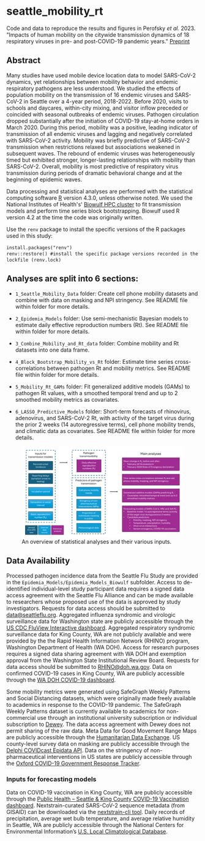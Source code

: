 # seattle_mobility_rt
Code and data to reproduce the results and figures in Perofsky _et al._ 2023. "Impacts of human mobility on the citywide transmission dynamics of 18 respiratory viruses in pre- and post-COVID-19 pandemic years." [Preprint](https://doi.org/10.1101/2023.10.31.23297868)

## Abstract

Many studies have used mobile device location data to model SARS-CoV-2 dynamics, yet relationships between mobility behavior and endemic respiratory pathogens are less understood. We studied the effects of population mobility on the transmission of 16 endemic viruses and SARS-CoV-2 in Seattle over a 4-year period, 2018-2022. Before 2020, visits to schools and daycares, within-city mixing, and visitor inflow preceded or coincided with seasonal outbreaks of endemic viruses. Pathogen circulation dropped substantially after the initiation of COVID-19 stay-at-home orders in March 2020. During this period, mobility was a positive, leading indicator of transmission of all endemic viruses and lagging and negatively correlated with SARS-CoV-2 activity. Mobility was briefly predictive of SARS-CoV-2 transmission when restrictions relaxed but associations weakened in subsequent waves. The rebound of endemic viruses was heterogeneously timed but exhibited stronger, longer-lasting relationships with mobility than SARS-CoV-2. Overall, mobility is most predictive of respiratory virus transmission during periods of dramatic behavioral change and at the beginning of epidemic waves.

Data processing and statistical analyses are performed with the statistical computing software [R](https://www.r-project.org/) version 4.3.0, unless otherwise noted. We used the National Institutes of Health's' [Biowulf HPC cluster](https://hpc.nih.gov/) to fit transmission models and perform time series block bootstrapping. Biowulf used R version 4.2 at the time the code was originally written.

Use the `renv` package to install the specific versions of the R packages used in this study: 
```
install.packages("renv")
renv::restore() #install the specific package versions recorded in the lockfile (renv.lock)
```

## Analyses are split into 6 sections: 

* `1_Seattle_Mobility_Data` folder: Create cell phone mobility datasets and combine with data on masking and NPI stringency. See README file within folder for more details.

* `2_Epidemia_Models` folder: Use semi-mechanistic Bayesian models to estimate daily effective reproduction numbers (Rt). See README file within folder for more details.

* `3_Combine_Mobility_and_Rt_data` folder: Combine mobility and Rt datasets into one data frame.

* `4_Block_Bootstrap_Mobility_vs_Rt` folder: Estimate time series cross-correlations between pathogen Rt and mobility metrics. See README file within folder for more details.

* `5_Mobility_Rt_GAMs` folder: Fit generalized additive models (GAMs) to pathogen Rt values, with a smoothed temporal trend and up to 2 smoothed mobility metrics as covariates.

* `6_LASSO_Predictive_Models` folder: Short-term forecasts of rhinovirus, adenovirus, and SARS-CoV-2 Rt, with activity of the target virus during the prior 2 weeks (14 autoregressive terms), cell phone mobility trends, and climatic data as covariates. See README file within folder for more details.

<figure>
<img src="figures/fig_s28_flowchart_paper_analyses.pdf" alt="analysis flowchart"/>
<figure-caption>An overview of statistical analyses and their various inputs.</figure-caption>
</figure>

## Data Availability

Processed pathogen incidence data from the Seattle Flu Study are provided in the `Epidemia_Models/Epidemia_Models_Biowulf` subfolder. Access to de-identified individual-level study participant data requires a signed data access agreement with the Seattle Flu Alliance and can be made available to researchers whose proposed use of the data is approved by study investigators. Requests for data access should be submitted to data@seattleflu.org. Aggregated influenza syndromic and virologic surveillance data for Washington state are publicly accessible through the [US CDC FluView Interactive dashboard](https://www.cdc.gov/flu/weekly/fluviewinteractive.htm). Aggregated respiratory syndromic surveillance data for King County, WA are not publicly available and were provided by the the Rapid Health Information Network (RHINO) program, Washington Department of Health (WA DOH). Access for research purposes requires a signed data sharing agreement with WA DOH and exemption approval from the Washington State Institutional Review Board. Requests for data access should be submitted to RHINO@doh.wa.gov.  Data on confirmed COVID-19 cases in King County, WA are publicly accessible through the [WA DOH COVID-19 dashboard](https://doh.wa.gov/emergencies/covid-19/data-dashboard).

Some mobility metrics were generated using SafeGraph Weekly Patterns and Social Distancing datasets, which were originally made freely available to academics in response to the COVID-19 pandemic. The SafeGraph Weekly Patterns dataset is currently available to academics for non-commercial use through an institutional university subscription or individual subscription to [Dewey](https://www.deweydata.io/). The data access agreement with Dewey does not permit sharing of the raw data. Meta Data for Good Movement Range Maps are publicly accessible through the [Humanitarian Data Exchange](https://data.humdata.org/dataset/movement-range-maps). US county-level survey data on masking are publicly accessible through the [Delphi COVIDcast Epidata API](https://cmu-delphi.github.io/delphi-epidata/api/covidcast.html). Data on the stringency of non-pharmaceutical interventions in US states are publicly accessible through the [Oxford COVID-19 Government Response Tracker](https://github.com/OxCGRT/covid-policy-tracker).


### Inputs for forecasting models
Data on COVID-19 vaccination in King County, WA are publicly accessible through the [Public Health – Seattle & King County COVID-19 Vaccination dashboard](https://kingcounty.gov/en/dept/dph/health-safety/disease-illness/covid-19/data/vaccination). Nextstrain-curated SARS-CoV-2 sequence metadata (from GISAID) can be downloaded via the [nextstrain-cli tool](https://docs.nextstrain.org/projects/cli/en/stable/). Daily records of precipitation, average wet bulb temperature, and average relative humidity in Seattle, WA are publicly accessible through the National Centers for Environmental Information’s [U.S. Local Climatological Database](https://www.ncei.noaa.gov/products/land-based-station/local-climatological-data).
